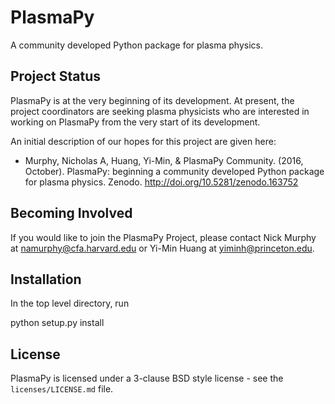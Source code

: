 # PlasmaPy

A community developed Python package for plasma physics.

## Project Status

PlasmaPy is at the very beginning of its development.  At present, the project coordinators are seeking plasma physicists who are interested in working on PlasmaPy from the very start of its development.  

An initial description of our hopes for this project are given here:

* Murphy, Nicholas A, Huang, Yi-Min, & PlasmaPy Community. (2016, October). PlasmaPy: beginning a community developed Python package for plasma physics. Zenodo. http://doi.org/10.5281/zenodo.163752

## Becoming Involved

If you would like to join the PlasmaPy Project, please contact Nick Murphy at <namurphy@cfa.harvard.edu> or Yi-Min Huang at <yiminh@princeton.edu>.

## Installation

In the top level directory, run

  python setup.py install

## License

PlasmaPy is licensed under a 3-clause BSD style license - see the
``licenses/LICENSE.md`` file.